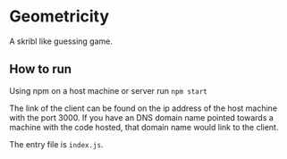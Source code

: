 # Geometricity
A skribl like guessing game.

## How to run
Using npm on a host machine or server run `npm start`

The link of the client can be found on the ip address of the host machine with the port 3000.
If you have an DNS domain name pointed towards a machine with the code hosted, that domain name would link to the client.

The entry file is `index.js`.
